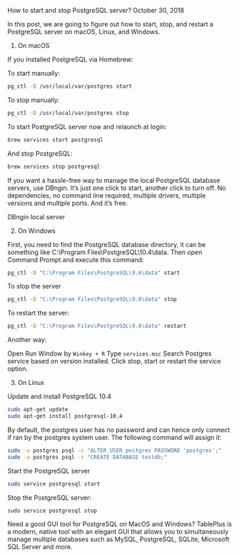 How to start and stop PostgreSQL server?
October 30, 2018

In this post, we are going to figure out how to start, stop, and restart a PostgreSQL server on macOS, Linux, and Windows.

1. On macOS

If you installed PostgreSQL via Homebrew:

To start manually:
```bash
pg_ctl -D /usr/local/var/postgres start
```
To stop manually:
```bash
pg_ctl -D /usr/local/var/postgres stop
```
To start PostgreSQL server now and relaunch at login:
```bash
brew services start postgresql
```
And stop PostgreSQL:
```bash
brew services stop postgresql
```
If you want a hassle-free way to manage the local PostgreSQL database servers, use DBngin. It’s just one click to start, another click to turn off. No dependencies, no command line required, multiple drivers, multiple versions and multiple ports. And it’s free.

DBngin local server

2. On Windows

First, you need to find the PostgreSQL database directory, it can be something like C:\Program Files\PostgreSQL\10.4\data. Then open Command Prompt and execute this command:
```bash
pg_ctl -D "C:\Program Files\PostgreSQL\9.6\data" start
```
To stop the server
```bash
pg_ctl -D "C:\Program Files\PostgreSQL\9.6\data" stop
```
To restart the server:
```bash
pg_ctl -D "C:\Program Files\PostgreSQL\9.6\data" restart
```
Another way:

Open Run Window by `Winkey + R`
Type `services.msc`
Search Postgres service based on version installed.
Click stop, start or restart the service option.

3. On Linux

Update and install PostgreSQL 10.4
```bash
sudo apt-get update
sudo apt-get install postgresql-10.4
```
By default, the postgres user has no password and can hence only connect if ran by the postgres system user. The following command will assign it:
```bash
sudo -u postgres psql -c "ALTER USER postgres PASSWORD 'postgres';"
sudo -u postgres psql -c "CREATE DATABASE testdb;"
```
Start the PostgreSQL server
```bash
sudo service postgresql start
```
Stop the PostgreSQL server:
```bash
sudo service postgresql stop
```
Need a good GUI tool for PostgreSQL on MacOS and Windows? TablePlus is a modern, native tool with an elegant GUI that allows you to simultaneously manage multiple databases such as MySQL, PostgreSQL, SQLite, Microsoft SQL Server and more.